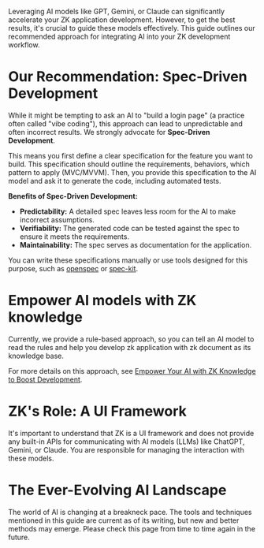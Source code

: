 
Leveraging AI models like GPT, Gemini, or Claude can significantly accelerate your ZK application development. However, to get the best results, it's crucial to guide these models effectively. This guide outlines our recommended approach for integrating AI into your ZK development workflow.

# Our Recommendation: Spec-Driven Development

While it might be tempting to ask an AI to "build a login page" (a practice often called "vibe coding"), this approach can lead to unpredictable and often incorrect results. We strongly advocate for **Spec-Driven Development**.

This means you first define a clear specification for the feature you want to build. This specification should outline the requirements, behaviors, which pattern to apply (MVC/MVVM). Then, you provide this specification to the AI model and ask it to generate the code, including automated tests.

**Benefits of Spec-Driven Development:**

*   **Predictability:** A detailed spec leaves less room for the AI to make incorrect assumptions.
*   **Verifiability:** The generated code can be tested against the spec to ensure it meets the requirements.
*   **Maintainability:** The spec serves as documentation for the application.

You can write these specifications manually or use tools designed for this purpose, such as [openspec](https://openspec.dev/) or [spec-kit](https://github.com/github/spec-kit).


# Empower AI models with ZK knowledge

Currently, we provide a rule-based approach, so you can tell an AI model to read the rules and help you develop zk application with zk document as its knowledge base.

For more details on this approach, see [Empower Your AI with ZK Knowledge to Boost Development](https://www.zkoss.org/wiki/Small_Talks/2025/July/Empower_Your_AI_with_ZK_Knowledge_to_Boost_Development).

# ZK's Role: A UI Framework

It's important to understand that ZK is a UI framework and does not provide any built-in APIs for communicating with AI models (LLMs) like ChatGPT, Gemini, or Claude. You are responsible for managing the interaction with these models.

# The Ever-Evolving AI Landscape

The world of AI is changing at a breakneck pace. The tools and techniques mentioned in this guide are current as of its writing, but new and better methods may emerge. Please check this page from time to time again in the future.